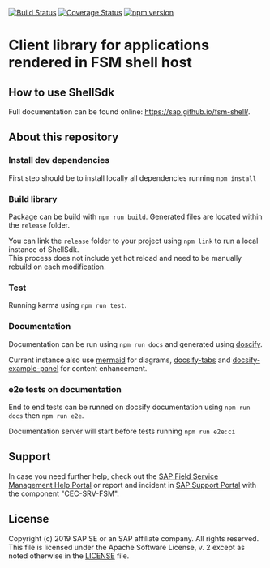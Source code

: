 [![Build Status](https://travis-ci.com/SAP/fsm-shell.svg?branch=master)](https://travis-ci.com/SAP/fsm-shell)
[![Coverage Status](https://coveralls.io/repos/github/SAP/fsm-shell/badge.svg?branch=master)](https://coveralls.io/github/SAP/fsm-shell?branch=master)
[![npm version](https://badge.fury.io/js/fsm-shell.svg)](https://badge.fury.io/js/fsm-shell)

# Client library for applications rendered in FSM shell host

## How to use ShellSdk

Full documentation can be found online: https://sap.github.io/fsm-shell/.

## About this repository

### Install dev dependencies

First step should be to install locally all dependencies running `npm install`

### Build library

Package can be build with `npm run build`. Generated files are located within the `release` folder.

You can link the `release` folder to your project using `npm link` to run a local instance of ShellSdk.  
This process does not include yet hot reload and need to be manually rebuild on each modification.

### Test

Running karma using `npm run test`.

### Documentation

Documentation can be run using `npm run docs` and generated using [doscify](https://docsify.js.org/#/).

Current instance also use [mermaid](https://mermaidjs.github.io/#/) for diagrams, [docsify-tabs](https://jhildenbiddle.github.io/docsify-tabs/#/) and [docsify-example-panel](https://github.com/VagnerDomingues/docsify-example-panels) for content enhancement.

### e2e tests on documentation

End to end tests can be runned on docsify documentation using `npm run docs` then `npm run e2e`.

Documentation server will start before tests running `npm run e2e:ci`

## Support

In case you need further help, check out the [SAP Field Service Management Help Portal](https://docs.coresystems.net/) or report and incident in [SAP Support Portal](https://support.sap.com) with the component "CEC-SRV-FSM".

## License

Copyright (c) 2019 SAP SE or an SAP affiliate company. All rights reserved.
This file is licensed under the Apache Software License, v. 2 except as noted otherwise in the [LICENSE](./LICENSE) file.
